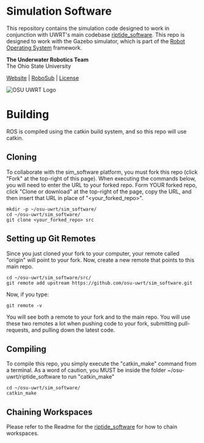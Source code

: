 Simulation Software
=================================

This repository contains the simulation code designed to work in conjunction with UWRT's main codebase [riptide_software](https://github.com/osu-uwrt/riptide_software.git). This repo is designed to work with the Gazebo simulator, which is part of the [Robot Operating System](http://www.ros.org/) framework.

**The Underwater Robotics Team**  
The Ohio State University

[Website](https://uwrt.engineering.osu.edu) | [RoboSub](https://www.auvsifoundation.org/competition/robosub) | [License](LICENSE)


![OSU UWRT Logo](https://github.com/osu-uwrt/riptide_software/blob/master/logos/UWRT_Logo_small.png)

# Building
ROS is compiled using the catkin build system, and so this repo will use catkin. 

## Cloning
To collaborate with the sim_software platform, you must fork this repo (click "Fork" at the top-right of this page). When executing the commands below, you will need to enter the URL to your forked repo. Form YOUR forked repo, click "Clone or download" at the top-right of the page, copy the URL, and then insert that URL in place of "<your_forked_repo>".
```
mkdir -p ~/osu-uwrt/sim_software/
cd ~/osu-uwrt/sim_software/
git clone <your_forked_repo> src
```

## Setting up Git Remotes
Since you just cloned your fork to your computer, your remote called "origin" will point to your fork. Now, create a new remote that points to this main repo.
```
cd ~/osu-uwrt/sim_software/src/
git remote add upstream https://github.com/osu-uwrt/sim_software.git
```

Now, if you type:
```
git remote -v
```
You will see both a remote to your fork and to the main repo. You will use these two remotes a lot when pushing code to your fork, submitting pull-requests, and pulling down the latest code.

## Compiling
To compile this repo, you simply execute the "catkin_make" command from a terminal. As a word of caution, you MUST be inside the folder ~/osu-uwrt/riptide_software to run "catkin_make"
```
cd ~/osu-uwrt/sim_software/
catkin_make
```

## Chaining Workspaces
Please refer to the Readme for the [riptide_software](https://github.com/osu-uwrt/riptide_software.git) for how to chain workspaces.
